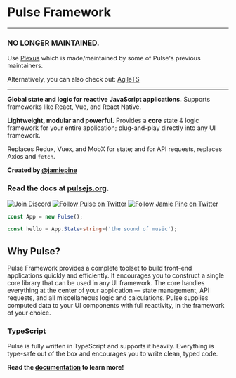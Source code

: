 # Pulse Framework
______________________________________________________________

### NO LONGER MAINTAINED.
Use [Plexus](https://github.com/PlexusJS/plexus) which is made/maintained by some of Pulse's previous maintainers.

Alternatively, you can also check out: [AgileTS](https://github.com/agile-ts/agile)
______________________________________________________________
**Global state and logic for reactive JavaScript applications.** Supports frameworks like React, Vue, and React Native.

**Lightweight, modular and powerful.** Provides a **core** state & logic framework for your entire application; plug-and-play directly into any UI framework.

Replaces Redux, Vuex, and MobX for state; and for API requests, replaces Axios and `fetch`.

**Created by [@jamiepine](https://twitter.com/jamiepine)**

### Read the docs at [pulsejs.org](https://pulsejs.org).

[![Join Discord](https://discordapp.com/api/guilds/658189217746255881/embed.png)](https://discord.gg/RjG8ShB)
[![Follow Pulse on Twitter](https://img.shields.io/twitter/follow/pulseframework.svg?label=Pulse+on+Twitter)](https://twitter.com/pulseframework)
[![Follow Jamie Pine on Twitter](https://img.shields.io/twitter/follow/jamiepine.svg?label=Jamie+on+Twitter)](https://twitter.com/jamiepine)

```ts
const App = new Pulse();

const hello = App.State<string>('the sound of music');
```

## Why Pulse?

Pulse Framework provides a complete toolset to build front-end applications quickly and efficiently. It encourages you to construct a single core library that can be used in any UI framework. The core handles everything at the center of your application — state management, API requests, and all miscellaneous logic and calculations. Pulse supplies computed data to your UI components with full reactivity, in the framework of your choice.

### TypeScript

Pulse is fully written in TypeScript and supports it heavily. Everything is type-safe out of the box and encourages you to write clean, typed code.

**Read the [documentation](https://pulsejs.org/v3/introduction/what-is-pulse.html) to learn more!**
